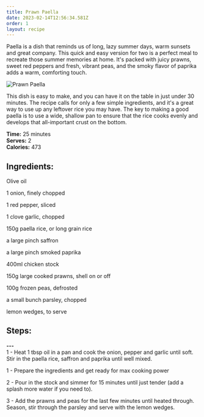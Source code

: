 ```yaml
---
title: Prawn Paella
date: 2023-02-14T12:56:34.581Z
order: 1
layout: recipe
---
```

Paella is a dish that reminds us of long, lazy summer days, warm sunsets and great company. This quick and easy version for two is a perfect meal to recreate those summer memories at home. It's packed with juicy prawns, sweet red peppers and fresh, vibrant peas, and the smoky flavor of paprika adds a warm, comforting touch.

![Prawn Paella](https://images.unsplash.com/photo-1630175860333-5131bda75071?ixlib=rb-4.0.3&ixid=MnwxMjA3fDB8MHxzZWFyY2h8Mnx8cGFlbGxhfGVufDB8fDB8fA%3D%3D&w=1000&q=80 "Prawn Paella")

This dish is easy to make, and you can have it on the table in just under 30 minutes. The recipe calls for only a few simple ingredients, and it's a great way to use up any leftover rice you may have. The key to making a good paella is to use a wide, shallow pan to ensure that the rice cooks evenly and develops that all-important crust on the bottom.

**T﻿ime:** 25 minutes\
**S﻿erves:** 2\
**C﻿alories:** 473

## **Ingredients:**

Olive oil

1 onion, finely chopped

1 red pepper, sliced

1 clove garlic, chopped

150g paella rice, or long grain rice

a large pinch saffron

a large pinch smoked paprika

400ml chicken stock

150g large cooked prawns, shell on or off

100g frozen peas, defrosted

a small bunch parsley, chopped

lemon wedges, to serve

## **Steps:**

**\-﻿--**\
1﻿ - Heat 1 tbsp oil in a pan and cook the onion, pepper and garlic until soft. Stir in the paella rice, saffron and paprika until well mixed.

1﻿ - Prepare the ingredients and get ready for max cooking power

2 - Pour in the stock and simmer for 15 minutes until just tender (add a splash more water if you need to). 

3﻿ - Add the prawns and peas for the last few minutes until heated through. Season, stir through the parsley and serve with the lemon wedges.